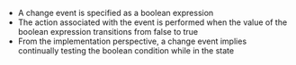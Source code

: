 - A change event is specified as a boolean expression
- The action associated with the event is performed when the value of the boolean expression transitions from false to true
- From the implementation perspective, a change event implies continually testing the boolean condition while in the state